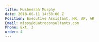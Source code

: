 ```yaml
---
title: Musheerah Murphy
date: 2018-06-11 14:58:00 Z
Position: Executive Assistant, HR, AP, AR
Email: missy@cuatroconsultants.com
Phone: Ext. 3
order: 4
---
```


